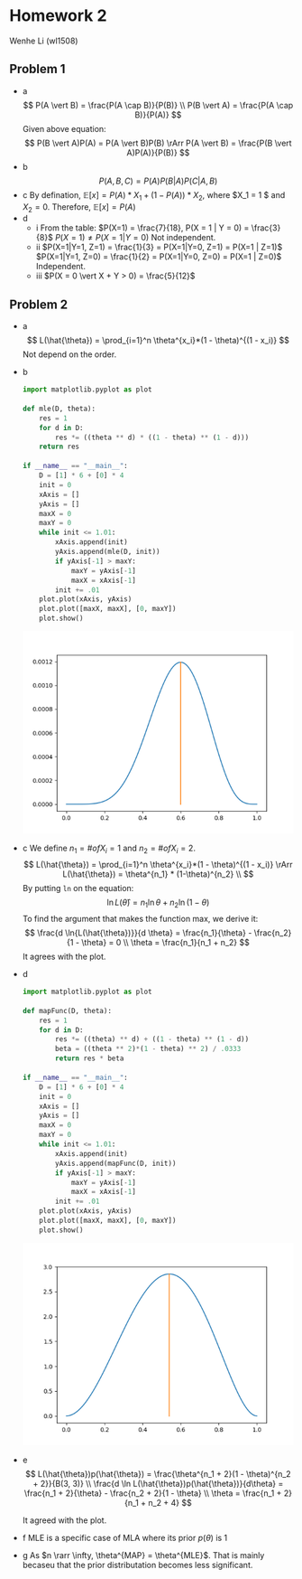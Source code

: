# Homework 2
Wenhe Li (wl1508)
## Problem 1
- a
  $$
    P(A \vert B) = \frac{P(A \cap B)}{P(B)} \\
    P(B \vert A) = \frac{P(A \cap B)}{P(A)}
  $$
  Given above equation:
  $$
    P(B \vert A)P(A) = P(A \vert B)P(B) \rArr P(A \vert B) = \frac{P(B \vert A)P(A)}{P(B)}
  $$
- b
  $$
  P(A,B,C) = P(A) P(B|A) P(C|A,B)
  $$
- c
  By defination, $\mathbb{E}[x] = P(A)*X_1 + (1-P(A))*X_2$, where $X_1 = 1 $ and $X_2 = 0$.
  Therefore, $\mathbb{E}[x] = P(A)$
- d
  - i
    From the table:
    $P(X=1) = \frac{7}{18}, P(X = 1 | Y = 0) = \frac{3}{8}$
    $P(X=1) \ne P(X = 1 | Y = 0)$
    Not independent.
  - ii
    $P(X=1|Y=1, Z=1) = \frac{1}{3} = P(X=1|Y=0, Z=1) = P(X=1 | Z=1)$
    $P(X=1|Y=1, Z=0) = \frac{1}{2} = P(X=1|Y=0, Z=0) = P(X=1 | Z=0)$
    Independent.
  - iii
    $P(X = 0 \vert X + Y > 0) = \frac{5}{12}$

## Problem 2
- a
   $$
    L(\hat{\theta}) = \prod_{i=1}^n \theta^{x_i}*(1 - \theta)^{(1 - x_i)}
   $$
   Not depend on the order.
- b
  ```py
  import matplotlib.pyplot as plot

  def mle(D, theta):
      res = 1
      for d in D:
          res *= ((theta ** d) * ((1 - theta) ** (1 - d)))
      return res

  if __name__ == "__main__":
      D = [1] * 6 + [0] * 4
      init = 0
      xAxis = []
      yAxis = []
      maxX = 0
      maxY = 0
      while init <= 1.01:
          xAxis.append(init)
          yAxis.append(mle(D, init))
          if yAxis[-1] > maxY:
              maxY = yAxis[-1]
              maxX = xAxis[-1]
          init += .01
      plot.plot(xAxis, yAxis)
      plot.plot([maxX, maxX], [0, maxY])
      plot.show()
  ```
  ![](./mle_1.png)
- c
  We define $n_1 = \# of X_i = 1$ and $n_2 = \# of X_i = 2$.
  $$
    L(\hat{\theta}) = \prod_{i=1}^n \theta^{x_i}*(1 - \theta)^{(1 - x_i)}
    \rArr L(\hat{\theta}) = \theta^{n_1} * (1-\theta)^{n_2} \\
  $$
  By putting `ln` on the equation:
  $$
    \ln{L(\hat{\theta})} = n_1\ln{\theta} + n_2\ln(1 - \theta)
  $$
  To find the argument that makes the function max, we derive it:
  $$
    \frac{d \ln{L(\hat{\theta})}}{d \theta} = \frac{n_1}{\theta} - \frac{n_2}{1 - \theta} = 0 \\ 
    \theta = \frac{n_1}{n_1 + n_2}
  $$
  It agrees with the plot. 
- d
  ```py
  import matplotlib.pyplot as plot

  def mapFunc(D, theta):
      res = 1
      for d in D:
          res *= ((theta) ** d) + ((1 - theta) ** (1 - d))
          beta = ((theta ** 2)*(1 - theta) ** 2) / .0333
          return res * beta

  if __name__ == "__main__":
      D = [1] * 6 + [0] * 4
      init = 0
      xAxis = []
      yAxis = []
      maxX = 0
      maxY = 0
      while init <= 1.01:
          xAxis.append(init)
          yAxis.append(mapFunc(D, init))
          if yAxis[-1] > maxY:
              maxY = yAxis[-1]
              maxX = xAxis[-1]
          init += .01
      plot.plot(xAxis, yAxis)
      plot.plot([maxX, maxX], [0, maxY])
      plot.show()
  ```

  ![](./map_1.png)
- e
  $$
  L(\hat{\theta})p(\hat{\theta}) = \frac{\theta^{n_1 + 2}(1 - \theta)^{n_2 + 2}}{B(3, 3)} \\
  \frac{d \ln L(\hat{\theta})p(\hat{\theta})}{d\theta} = \frac{n_1 + 2}{\theta} - \frac{n_2 + 2}{1 - \theta}
  \\
  \theta = \frac{n_1 + 2}{n_1 + n_2 + 4}
  $$

  It agreed with the plot.

- f
  MLE is a specific case of MLA where its prior $p(\theta)$ is 1
- g
  As $n \rarr \infty, \theta^{MAP} = \theta^{MLE}$. That is mainly becaseu that the prior distributation becomes less significant.